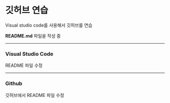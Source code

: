 # 깃허브 연습

Visual studio code를 사용해서 깃허브를 연습

**README.md** 파일을 작성 중

---

### Visual Studio Code

README 파일 수정

---

### Github

깃허브에서 README 파일 수정
